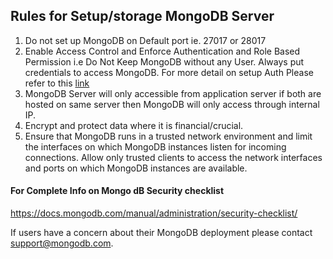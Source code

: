 ## Rules for Setup/storage MongoDB Server ##
1. Do not set up MongoDB on Default port ie. 27017 or 28017
2. Enable Access Control and Enforce Authentication and Role Based Permission i.e Do Not Keep MongoDB without any User. Always put credentials to access MongoDB. For more detail on setup Auth Please refer to this [link](https://github.com/girishgupta211/MongoDBWithNode.js/blob/master/Setup/EnableAuthAndRoles.md) 
3. MongoDB Server will only accessible from application server if both are hosted on same server then MongoDB will only access through internal IP.
4. Encrypt and protect data where it is financial/crucial.
5. Ensure that MongoDB runs in a trusted network environment and limit the interfaces on which MongoDB instances listen for incoming connections. Allow only trusted clients to access the network interfaces and ports on which MongoDB instances are available.



#### For Complete Info on Mongo dB Security checklist ####
https://docs.mongodb.com/manual/administration/security-checklist/

If users have a concern about their MongoDB deployment please contact support@mongodb.com.
